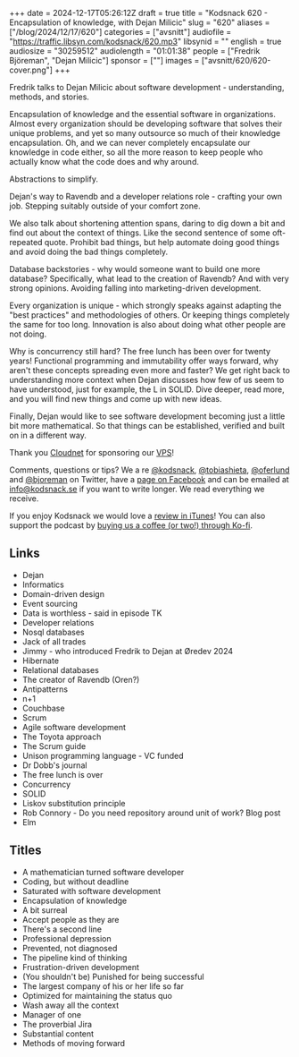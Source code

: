 +++
date = 2024-12-17T05:26:12Z
draft = true
title = "Kodsnack 620 - Encapsulation of knowledge, with Dejan Milicic"
slug = "620"
aliases = ["/blog/2024/12/17/620"]
categories = ["avsnitt"]
audiofile = "https://traffic.libsyn.com/kodsnack/620.mp3"
libsynid = ""
english = true
audiosize = "30259512"
audiolength = "01:01:38"
people = ["Fredrik Björeman", "Dejan Milicic"]
sponsor = [""]
images = ["avsnitt/620/620-cover.png"]
+++

Fredrik talks to Dejan Milicic about software development - understanding, methods, and stories.

Encapsulation of knowledge and the essential software in organizations. Almost every organization should be developing software that solves their unique problems, and yet so many outsource so much of their knowledge encapsulation. Oh, and we can never completely encapsulate our knowledge in code either, so all the more reason to keep people who actually know what the code does and why around.

Abstractions to simplify.

Dejan's way to Ravendb and a developer relations role - crafting your own job. Stepping suitably outside of your comfort zone.

We also talk about shortening attention spans, daring to dig down a bit and find out about the context of things. Like the second sentence of some oft-repeated quote. Prohibit bad things, but help automate doing good things and avoid doing the bad things completely.

Database backstories - why would someone want to build one more database? Specifically, what lead to the creation of Ravendb? And with very strong opinions. Avoiding falling into marketing-driven development.

Every organization is unique - which strongly speaks against adapting the "best practices" and methodologies of others. Or keeping things completely the same for too long. Innovation is also about doing what other people are not doing.

Why is concurrency still hard? The free lunch has been over for twenty years! Functional programming and immutability offer ways forward, why aren't these concepts spreading even more and faster? We get right back to understanding more context when Dejan discusses how few of us seem to have understood, just for example, the L in SOLID. Dive deeper, read more, and you will find new things and come up with new ideas.

Finally, Dejan would like to see software development becoming just a little bit more mathematical. So that things can be established, verified and built on in a different way.

Thank you [Cloudnet](http://www.cloudnet.se) for sponsoring our [VPS](http://en.wikipedia.org/wiki/Virtual_private_server)!

Comments, questions or tips? We a	re [@kodsnack](https://www.twitter.com/kodsnack), [@tobiashieta](https://www.twitter.com/tobiashieta), [@oferlund](https://twitter.com/oferlund) and [@bjoreman](https://www.twitter.com/bjoreman) on Twitter, have a [page on Facebook](https://www.facebook.com/kodsnack) and can be emailed at [info@kodsnack.se](mailto:info@kodsnack.se) if you want to write longer. We read everything we receive.

If you enjoy Kodsnack we would love a [review in iTunes](http://itunes.apple.com/se/podcast/kodsnack/id561631498?l=en)! You can also support the podcast by <a href="https://ko-fi.com/kodsnack" rel="payment">buying us a coffee (or two!) through Ko-fi</a>.

## Links ##
* Dejan
* Informatics
* Domain-driven design
* Event sourcing
* Data is worthless - said in episode TK
* Developer relations
* Nosql databases
* Jack of all trades
* Jimmy - who introduced Fredrik to Dejan at Øredev 2024
* Hibernate
* Relational databases
* The creator of Ravendb (Oren?)
* Antipatterns
* n+1
* Couchbase
* Scrum
* Agile software development
* The Toyota approach
* The Scrum guide
* Unison programming language - VC funded
* Dr Dobb's journal
* The free lunch is over
* Concurrency
* SOLID
* Liskov substitution principle
* Rob Connory - Do you need repository around unit of work? Blog post
* Elm

## Titles ##
* A mathematician turned software developer
* Coding, but without deadline
* Saturated with software development
* Encapsulation of knowledge
* A bit surreal
* Accept people as they are
* There's a second line
* Professional depression
* Prevented, not diagnosed
* The pipeline kind of thinking
* Frustration-driven development
* (You shouldn't be) Punished for being successful
* The largest company of his or her life so far
* Optimized for maintaining the status quo
* Wash away all the context
* Manager of one
* The proverbial Jira
* Substantial content
* Methods of moving forward